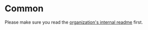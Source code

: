 # Common

Please make sure you read the [organization's internal readme](https://github.com/gracecares-ai/.github-private/blob/main/profile/readme.md) first.
